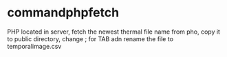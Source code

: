 # commandphpfetch
PHP located in server, fetch the newest thermal file name from pho, copy it to public directory, change ; for TAB adn rename the file to temporalimage.csv
